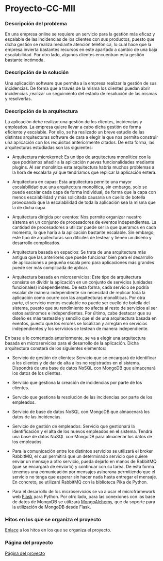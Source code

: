 # Proyecto-CC-MII

### Descripción del problema

En una empresa online se requiere un servicio para la gestión más eficaz y escalable de las incidencias de los clientes con sus productos, puesto que dicha gestión se realiza mediante atención telefónica, lo cual hace que la empresa invierta bastantes recursos en este apartado a cambio de una baja escalabilidad. Por otro lado, algunos clientes encuentran esta gestión bastante incómoda.  

### Descripción de la solución

Una aplicación software que permita a la empresa realizar la gestión de sus incidencias. De forma que a través de la misma los clientes puedan abrir incidencias ,realizar un seguimiento del estado de resolución de las mismas y resolverlas.

### Descripción de la arquitectura

La aplicación debe realizar una gestión de los clientes, incidencias y empleados. La empresa quiere llevar a cabo dicha gestión de forma eficiente y escalable. Por ello, se ha realizado un breve estudio de las distintas arquitecturas software de cara a elegir la que nos permita construir una aplicación con los requisitos anteriormente citados. De esta forma, las arquitecturas estudiadas son las siguientes:

- Arquitectura microkernel: Es un tipo de arquitectura monolítica con la que podríamos añadir a la aplicación nuevas funcionalidades mediante plugins. Al ser monolítica esta arquitectura habría muchos problemas a la hora de escalarla ya que tendríamos que replicar la aplicación entera.   

- Arquitectura en capas: Esta arquitectura permite una mayor escalabilidad que una arquitectura monolítica, sin embargo, solo se puede escalar cada capa de forma individual, de forma que la capa con menos escalabilidad y más solicitada causaría un cuello de botella provocando que la escalabilidad de toda la aplicación sea la misma que la de dicha capa.

- Arquitectura dirigida por eventos: Nos permite organizar nuestro sistema en un conjunto de procesadores de eventos independientes. La cantidad de procesadores a utilizar puede ser la que queramos en cada momento, lo que haría a la aplicación bastante escalable. Sin embargo, este tipo de arquitecturas son difíciles de testear y tienen un diseño y desarrollo complicados.

- Arquitectura basada en espacios: Se trata de una arquitectura más antigua que las anteriores que puede funcionar bien para el desarrollo de aplicaciones a pequeña escala pero para aplicaciones más grandes puede ser más complicada de aplicar.

- Arquitectura basada en microservicios: Este tipo de arquitectura consiste en dividir la aplicación en un conjunto de servicios (unidades funcionales) independientes. De esta forma, cada servicio se podría escalar de manera independiente sin necesidad de replicar toda la aplicación como ocurre con las arquitecturas monolíticas. Por otra parte, el servicio menos escalable no puede ser cuello de botella del sistema, puesto que su rendimiento no afecta al resto de servicios al ser estos autónomos e independientes. Por último, cabe destacar que su diseño es más testeable y sencillo que el de una arquitectura basada en eventos, puesto que los errores se localizan y arreglan en servicios independientes y los servicios se testean de manera independiente.

En base a lo comentado anteriormente, se va a elegir una arquitectura basada en microservicios para el desarrollo de la aplicación. Dicha arquitectura constará de los siguientes elementos:

- Servicio de gestión de clientes: Servicio que se encargará de identificar a los clientes y de dar de alta a los no registrados en el sistema. Dispondrá de una base de datos NoSQL con MongoDB que almacenará los datos de los clientes.

- Servicio que gestiona la creación de incidencias por parte de los clientes.

- Servicio que gestiona la resolución de las incidencias por parte de los empleados.

- Servicio de base de datos NoSQL con MongoDB que almacenará los datos de las incidencias.

- Servicio de gestión de empleados: Servicio que gestionará la identificación y el alta de los nuevos empleados en el sistema. Tendrá una base de datos NoSQL con MongoDB para almacenar los datos de los empleados.

- Para la comunicación entre los distintos servicios se utilizará el broker RabbitMQ, el cual permitirá que un determinado servicio que quiere enviar un mensaje a otro servicio, pueda dejarlo en manos de RabbitMQ (que se encargará de enviarlo) y continuar con su tarea. De esta forma tenemos una comunicación por mensajes asíncrona permitiendo que el servicio no tenga que esperar sin hacer nada hasta entregar el mensaje. En concreto, se utilizará RabbitMQ con la biblioteca Pika de Python.

- Para el desarrollo de los microservicios se va a usar el microframework web [Flask](http://flask.pocoo.org/) para Python. Por otro lado, para las conexiones con las base de datos de MongoDB se utilizará [MongoAlchemy](https://pythonhosted.org/Flask-MongoAlchemy/), que da soporte para la utilización de MongoDB desde Flask.


### Hitos en los que se organiza el proyecto

[Enlace](https://github.com/mesagon/Proyecto-CC-MII/milestones) a los hitos en los que se organiza el proyecto.

### Página del proyecto
[Página del proyecto](https://mesagon.github.io/Proyecto-CC-MII/)
